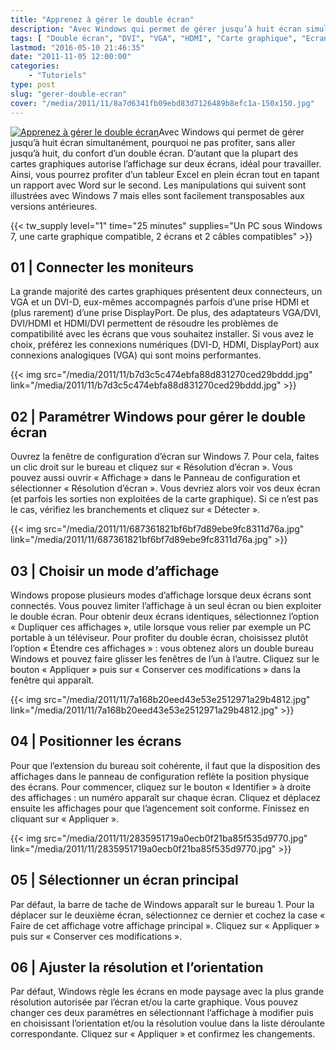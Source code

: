 ```yaml
---
title: "Apprenez à gérer le double écran"
description: "Avec Windows qui permet de gérer jusqu’à huit écran simultanément, pourquoi ne pas profiter, sans aller jusqu’à huit, du confort d’un double écran."
tags: [ "Double écran", "DVI", "VGA", "HDMI", "Carte graphique", "Ecran" ]
lastmod: "2016-05-10 21:46:35"
date: "2011-11-05 12:00:00"
categories:
    - "Tutoriels"
type: post
slug: "gerer-double-ecran"
cover: "/media/2011/11/8a7d6341fb09ebd83d7126489b8efc1a-150x150.jpg"
---
```


[![Apprenez à gérer le double écran](images/tw_20111105_agbe01.jpg)](images/tw_20111105_agbe01.jpg)Avec Windows qui permet de gérer jusqu’à huit écran simultanément, pourquoi ne pas profiter, sans aller jusqu’à huit, du confort d’un double écran. D’autant que la plupart des cartes graphiques autorise l’affichage sur deux écrans, idéal pour travailler. Ainsi, vous pourrez profiter d’un tableur Excel en plein écran tout en tapant un rapport avec Word sur le second. Les manipulations qui suivent sont illustrées avec Windows 7 mais elles sont facilement transposables aux versions antérieures.

{{< tw_supply level="1" time="25 minutes" supplies="Un PC sous Windows 7, une carte graphique compatible, 2 écrans et 2 câbles compatibles" >}}

## 01 | Connecter les moniteurs

La grande majorité des cartes graphiques présentent deux connecteurs, un VGA et un DVI-D, eux-mêmes accompagnés parfois d’une prise HDMI et (plus rarement) d’une prise DisplayPort. De plus, des adaptateurs VGA/DVI, DVI/HDMI et HDMI/DVI permettent de résoudre les problèmes de compatibilité avec les écrans que vous souhaitez installer. Si vous avez le choix, préférez les connexions numériques (DVI-D, HDMI, DisplayPort) aux connexions analogiques (VGA) qui sont moins performantes.

{{< img src="/media/2011/11/b7d3c5c474ebfa88d831270ced29bddd.jpg" link="/media/2011/11/b7d3c5c474ebfa88d831270ced29bddd.jpg" >}}

## 02 | Paramétrer Windows pour gérer le double écran

Ouvrez la fenêtre de configuration d’écran sur Windows 7. Pour cela, faites un clic droit sur le bureau et cliquez sur « Résolution d’écran ». Vous pouvez aussi ouvrir « Affichage » dans le Panneau de configuration et sélectionner « Résolution d’écran ». Vous devriez alors voir vos deux écran (et parfois les sorties non exploitées de la carte graphique). Si ce n’est pas le cas, vérifiez les branchements et cliquez sur « Détecter ».

{{< img src="/media/2011/11/687361821bf6bf7d89ebe9fc8311d76a.jpg" link="/media/2011/11/687361821bf6bf7d89ebe9fc8311d76a.jpg" >}}

## 03 | Choisir un mode d’affichage

Windows propose plusieurs modes d’affichage lorsque deux écrans sont connectés. Vous pouvez limiter l’affichage à un seul écran ou bien exploiter le double écran. Pour obtenir deux écrans identiques, sélectionnez l’option « Dupliquer ces affichages », utile lorsque vous relier par exemple un PC portable à un téléviseur. Pour profiter du double écran, choisissez plutôt l’option « Étendre ces affichages » : vous obtenez alors un double bureau Windows et pouvez faire glisser les fenêtres de l’un à l’autre. Cliquez sur le bouton « Appliquer » puis sur « Conserver ces modifications » dans la fenêtre qui apparaît.

{{< img src="/media/2011/11/7a168b20eed43e53e2512971a29b4812.jpg" link="/media/2011/11/7a168b20eed43e53e2512971a29b4812.jpg" >}}

## 04 | Positionner les écrans

Pour que l’extension du bureau soit cohérente, il faut que la disposition des affichages dans le panneau de configuration reflète la position physique des écrans. Pour commencer, cliquez sur le bouton « Identifier » à droite des affichages : un numéro apparaît sur chaque écran. Cliquez et déplacez ensuite les affichages pour que l’agencement soit conforme. Finissez en cliquant sur « Appliquer ».

{{< img src="/media/2011/11/2835951719a0ecb0f21ba85f535d9770.jpg" link="/media/2011/11/2835951719a0ecb0f21ba85f535d9770.jpg" >}}

## 05 | Sélectionner un écran principal

Par défaut, la barre de tache de Windows apparaît sur le bureau 1. Pour la déplacer sur le deuxième écran, sélectionnez ce dernier et cochez la case « Faire de cet affichage votre affichage principal ». Cliquez sur « Appliquer » puis sur « Conserver ces modifications ».

## 06 | Ajuster la résolution et l’orientation

Par défaut, Windows règle les écrans en mode paysage avec la plus grande résolution autorisée par l’écran et/ou la carte graphique. Vous pouvez changer ces deux paramètres en sélectionnant l’affichage à modifier puis en choisissant l’orientation et/ou la résolution voulue dans la liste déroulante correspondante. Cliquez sur « Appliquer » et confirmez les changements.